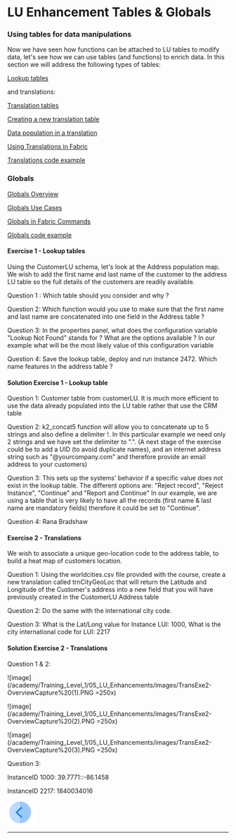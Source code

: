 #   LU Enhancement Tables & Globals
                                               

 

### Using tables for data manipulations

Now we have seen how functions can be attached to LU tables to modify data, let's see how we can use tables (and functions) to enrich data.
In this section we will address the following types of tables:

[Lookup tables](/articles/07_table_population/11_lookup_tables.md)

and translations:

[Translation tables](/articles/09_translations/01_translations_overview_and_use_cases.md)

[Creating a new translation table](/articles/09_translations/02_creating_a_new_translation_in_fabric.md) 

[Data population in a translation](/articles/09_translations/03_data_population_in_a_translation.md)

[Using Translations in Fabric](/articles/09_translations/04_using_translations_in_fabric.md)

[Translations code example](/articles/09_translations/05_translations_code_examples.md)



### Globals

[Globals Overview](/articles/08_globals/01_globals_overview.md)

[Globals Use Cases](/articles/08_globals/02_globals_use_cases.md)

[Globals in Fabric Commands](/articles/08_globals/03_set_globals.md)

[Globals code example](/articles/08_globals/04_globals_code_examples.md)



#### Exercise 1 - Lookup tables

Using the CustomerLU schema, let's look at the Address population map. We wish to add the first name and last name of the customer to the address LU table so the full details of the customers are readily available.

Question 1 : Which table should you consider and why ?

Question 2:  Which function would you use to make sure that the first name and last name are concatenated into one field in the Address table ?

Question 3: In the properties panel, what does the configuration variable "Lookup Not Found" stands for ? What are the options available ? In our example what will be the most likely value of this configuration variable

Question 4: Save the lookup table, deploy and run instance 2472. Which name features in the address table ?


#### Solution Exercise 1 - Lookup table

Question 1: 
Customer table from customerLU. It is much more efficient to use the data already populated into the LU table rather that use the CRM table

Question 2: 
k2_concat5 function will allow you to concatenate up to 5 strings and also define a delimiter !. In this particular example we need only 2 strings and we have set the delimiter to ".". (A next stage of the exercise could be to add a UID (to avoid duplicate names), and an internet address string such as "@yourcompany.com" and therefore provide an email address to your customers)

Question 3:
This sets up the systems' behavior if a specific value does not exist in the lookup table. The different options are: "Reject record", "Reject Instance", "Continue" and "Report and Continue"
In our example, we are using a table that is very likely to have all the records (first name & last name are mandatory fields) therefore it could be set to "Continue".

Question 4: 
Rana Bradshaw


#### Exercise 2 - Translations

We wish to associate a unique geo-location code to the address table, to build a heat map of customers location.

Question 1: Using the worldcities.csv file provided with the course, create a new translation called trnCityGeoLoc that will return the Latitude and Longitude of the Customer's address into a new field that you will have previously created in the CustomerLU Address table

Question 2: Do the same with the international city code.

Question 3: What is the Lat/Long value for Instance LUI: 1000, What is the city international code for LUI: 2217


#### Solution Exercise 2 - Translations

Question 1 & 2:

![image](/academy/Training_Level_1/05_LU_Enhancements/images/TransExe2-OverviewCapture%20(1).PNG =250x)  

![image](/academy/Training_Level_1/05_LU_Enhancements/images/TransExe2-OverviewCapture%20(2).PNG =250x) 

![image](/academy/Training_Level_1/05_LU_Enhancements/images/TransExe2-OverviewCapture%20(3).PNG =250x) 



Question 3:

InstanceID 1000: 39.7771::-86.1458

InstanceID 2217: 1840034016

[![Previous](/articles/images/Previous.png)](/academy/Training_Level_1/05_LU_Enhancements/03_LU_Enhancements_Functions_flow.md)

 

 

 

 

 

------

